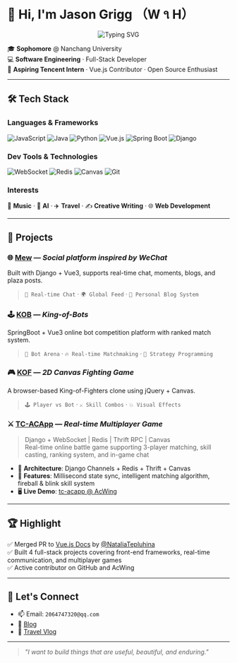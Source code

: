 # 👋 Hi, I'm Jason Grigg （W ૧ H）

<div align="center">
  <img src="https://readme-typing-svg.herokuapp.com?font=Fira+Code&pause=1000&color=2F81F7&center=true&vCenter=true&width=435&lines=Full-Stack+Developer;Vue.js+Contributor;Open+Source+Enthusiast;Creative+Problem+Solver" alt="Typing SVG" />
</div>

🎓 **Sophomore** @ Nanchang University  
💻 **Software Engineering** · Full-Stack Developer  
🎯 **Aspiring Tencent Intern** · Vue.js Contributor · Open Source Enthusiast

---

## 🛠️ Tech Stack

### Languages & Frameworks
![JavaScript](https://img.shields.io/badge/JavaScript-F7DF1E?style=for-the-badge&logo=javascript&logoColor=black)
![Java](https://img.shields.io/badge/Java-ED8B00?style=for-the-badge&logo=openjdk&logoColor=white)
![Python](https://img.shields.io/badge/Python-3776AB?style=for-the-badge&logo=python&logoColor=white)
![Vue.js](https://img.shields.io/badge/Vue.js-4FC08D?style=for-the-badge&logo=vue.js&logoColor=white)
![Spring Boot](https://img.shields.io/badge/Spring_Boot-6DB33F?style=for-the-badge&logo=spring-boot&logoColor=white)
![Django](https://img.shields.io/badge/Django-092E20?style=for-the-badge&logo=django&logoColor=white)

### Dev Tools & Technologies
![WebSocket](https://img.shields.io/badge/WebSocket-010101?style=for-the-badge&logo=socket.io&logoColor=white)
![Redis](https://img.shields.io/badge/Redis-DC382D?style=for-the-badge&logo=redis&logoColor=white)
![Canvas](https://img.shields.io/badge/HTML5_Canvas-E34F26?style=for-the-badge&logo=html5&logoColor=white)
![Git](https://img.shields.io/badge/Git-F05032?style=for-the-badge&logo=git&logoColor=white)

### Interests
🎵 **Music** · 🤖 **AI** · ✈️ **Travel** · ✍️ **Creative Writing** · 🌐 **Web Development**

---

## 🚀 Projects

### 🌐 [Mew](https://github.com/ppshuX/mew) — *Social platform inspired by WeChat*
Built with Django + Vue3, supports real-time chat, moments, blogs, and plaza posts.  
> `💬 Real-time Chat` · `🌍 Global Feed` · `📝 Personal Blog System`

### 🕹️ [KOB](https://github.com/ppshuX/kob) — *King-of-Bots*
SpringBoot + Vue3 online bot competition platform with ranked match system.  
> `🤖 Bot Arena` · `🔥 Real-time Matchmaking` · `🧠 Strategy Programming`

### 🎮 [KOF](https://github.com/ppshuX/kof) — *2D Canvas Fighting Game*
A browser-based King-of-Fighters clone using jQuery + Canvas.  
> `🕹️ Player vs Bot` · `⚔️ Skill Combos` · `💥 Visual Effects`

### ⚔️ [TC-ACApp](https://app7581.acapp.acwing.com.cn) — *Real-time Multiplayer Game*
> Django + WebSocket | Redis | Thrift RPC | Canvas  
Real-time online battle game supporting 3-player matching, skill casting, ranking system, and in-game chat  
- 🧩 **Architecture**: Django Channels + Redis + Thrift + Canvas  
- 🔧 **Features**: Millisecond state sync, intelligent matching algorithm, fireball & blink skill system  
- 🖥️ **Live Demo**: [tc-acapp @ AcWing](https://app7581.acapp.acwing.com.cn)

---

## 🏆 Highlight

✅ Merged PR to [Vue.js Docs](https://github.com/vuejs/docs/pull/3291) by [@NataliaTepluhina](https://github.com/NataliaTepluhina)  
✅ Built 4 full-stack projects covering front-end frameworks, real-time communication, and multiplayer games  
✅ Active contributor on GitHub and AcWing

---


## 🔗 Let's Connect

- 📫 Email: `2064747320@qq.com`  
- 🧠 [Blog](https://app7534.acapp.acwing.com.cn/blog/)
- 🧳 [Travel Vlog](https://app7508.acapp.acwing.com.cn/cetapp/) 

---

> *"I want to build things that are useful, beautiful, and enduring."*
